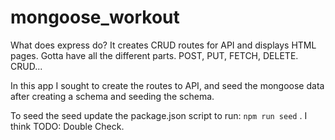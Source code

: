 # mongoose_workout

What does express do? It creates CRUD routes for API and displays HTML pages. Gotta have all the different parts. POST, PUT, FETCH, DELETE. CRUD...

In this app I sought to create the routes to API, and seed the mongoose data after creating a schema and seeding the schema. 

To seed the seed update the package.json script to run: `npm run seed` . I think TODO: Double Check.

